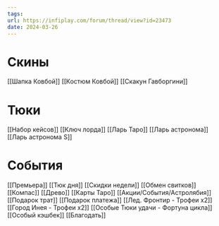 ```yaml
---
tags: 
url: https://infiplay.com/forum/thread/view?id=23473
date: 2024-03-26
---
```

# Скины
[[Шапка Ковбой]]
[[Костюм Ковбой]]
[[Скакун Гавборгини]]

# Тюки
[[Набор кейсов]]
[[Ключ лорда]]
[[Ларь Таро]]
[[Ларь астронома]]
[[Ларь астронома S]]

# События
[[Премьера]]
[[Тюк дня]]
[[Скидки недели]]
[[Обмен свитков]]
[[Компас]]
[[Древо]]
[[Карты Таро]]
[[Акции/События/Астролябия]]
[[Подарок трат]]
[[Подарок платежа]]
[[Лед. Фронтир - Трофеи х2]]
[[Город Инея  - Трофеи х2]]
[[Особые Тюки удачи - Фортуна цикла]]
[[Особый кэшбек]]
[[Благодать]]

